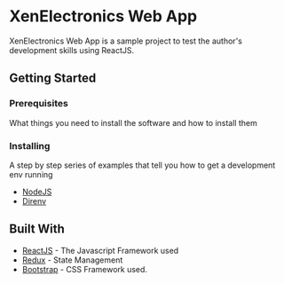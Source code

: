 # XenElectronics Web App

XenElectronics Web App is a sample project to test the author's development skills using ReactJS. 

## Getting Started


### Prerequisites

What things you need to install the software and how to install them

### Installing

A step by step series of examples that tell you how to get a development env running

* [NodeJS](https://nodejs.org/) 
* [Direnv](https://direnv.net/)

## Built With

* [ReactJS](https://reactjs.org/) - The Javascript Framework used
* [Redux](https://react-redux.js.org/) - State Management
* [Bootstrap](https://getbootstrap.com/) - CSS Framework used.

